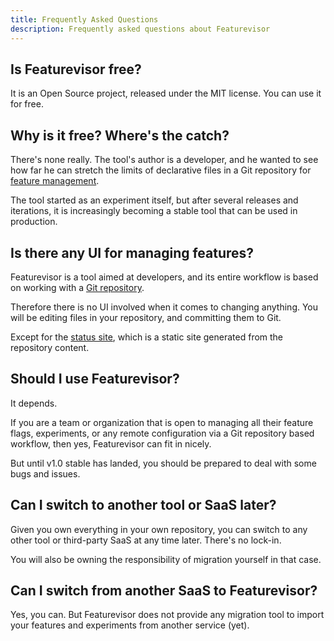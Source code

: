 ```yaml
---
title: Frequently Asked Questions
description: Frequently asked questions about Featurevisor
---
```


## Is Featurevisor free?

It is an Open Source project, released under the MIT license. You can use it for free.

## Why is it free? Where's the catch?

There's none really. The tool's author is a developer, and he wanted to see how far he can stretch the limits of declarative files in a Git repository for [feature management](/docs/feature-management).

The tool started as an experiment itself, but after several releases and iterations, it is increasingly becoming a stable tool that can be used in production.

## Is there any UI for managing features?

Featurevisor is a tool aimed at developers, and its entire workflow is based on working with a [Git repository](/docs/concepts/gitops).

Therefore there is no UI involved when it comes to changing anything. You will be editing files in your repository, and committing them to Git.

Except for the [status site](/docs/site), which is a static site generated from the repository content.

## Should I use Featurevisor?

It depends.

If you are a team or organization that is open to managing all their feature flags, experiments, or any remote configuration via a Git repository based workflow, then yes, Featurevisor can fit in nicely.

But until v1.0 stable has landed, you should be prepared to deal with some bugs and issues.

## Can I switch to another tool or SaaS later?

Given you own everything in your own repository, you can switch to any other tool or third-party SaaS at any time later. There's no lock-in.

You will also be owning the responsibility of migration yourself in that case.

## Can I switch from another SaaS to Featurevisor?

Yes, you can. But Featurevisor does not provide any migration tool to import your features and experiments from another service (yet).
